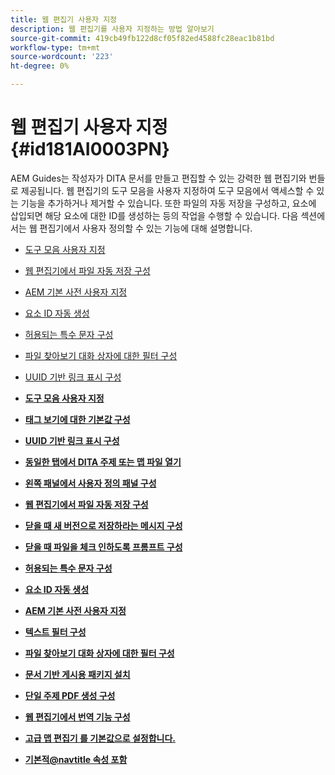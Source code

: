 ```yaml
---
title: 웹 편집기 사용자 지정
description: 웹 편집기를 사용자 지정하는 방법 알아보기
source-git-commit: 419cb49fb122d8cf05f82ed4588fc28eac1b81bd
workflow-type: tm+mt
source-wordcount: '223'
ht-degree: 0%

---
```



# 웹 편집기 사용자 지정 {#id181AI0003PN}

AEM Guides는 작성자가 DITA 문서를 만들고 편집할 수 있는 강력한 웹 편집기와 번들로 제공됩니다. 웹 편집기의 도구 모음을 사용자 지정하여 도구 모음에서 액세스할 수 있는 기능을 추가하거나 제거할 수 있습니다. 또한 파일의 자동 저장을 구성하고, 요소에 삽입되면 해당 요소에 대한 ID를 생성하는 등의 작업을 수행할 수 있습니다. 다음 섹션에서는 웹 편집기에서 사용자 정의할 수 있는 기능에 대해 설명합니다.

- [도구 모음 사용자 지정](conf-web-editor-customize-toolbar.md#)
- [웹 편집기에서 파일 자동 저장 구성](auto-save-in-editor.md#)
- [AEM 기본 사전 사용자 지정](customize-aem-custom-dictionary.md#)
- [요소 ID 자동 생성](auto-generate-ids.md#)
- [허용되는 특수 문자 구성](conf-special-chars.md#)
- [파일 찾아보기 대화 상자에 대한 필터 구성](conf-custom-file-filters.md#)
- [UUID 기반 링크 표시 구성](conf-uuid-based-links.md#)

- **[도구 모음 사용자 지정](conf-web-editor-customize-toolbar.md)**

- **[태그 보기에 대한 기본값 구성](configure-default-value-tags-view.md)**

- **[UUID 기반 링크 표시 구성](conf-uuid-based-links.md)**

- **[동일한 탭에서 DITA 주제 또는 맵 파일 열기](open-dita-files-same-tab.md)**

- **[왼쪽 패널에서 사용자 정의 패널 구성](configure-custom-panel.md)**

- **[웹 편집기에서 파일 자동 저장 구성](auto-save-in-editor.md)**

- **[닫을 때 새 버전으로 저장하라는 메시지 구성](conf-save-as-new-version-close.md)**

- **[닫을 때 파일을 체크 인하도록 프롬프트 구성](conf-checkin-file-close.md)**

- **[허용되는 특수 문자 구성](conf-special-chars.md)**

- **[요소 ID 자동 생성](auto-generate-ids.md)**

- **[AEM 기본 사전 사용자 지정](customize-aem-custom-dictionary.md)**

- **[텍스트 필터 구성](config-text-filters.md)**

- **[파일 찾아보기 대화 상자에 대한 필터 구성](conf-custom-file-filters.md)**

- **[문서 기반 게시용 패키지 설치](configure-article-based-publishing.md)**

- **[단일 주제 PDF 생성 구성](conf-pdf-generation-dita-ot.md)**

- **[웹 편집기에서 번역 기능 구성](conf-translation-web-editor.md)**

- **[고급 맵 편집기 를 기본값으로 설정합니다.](conf-map-editor.md)**

- **[기본적@navtitle 속성 포함](auto-add-navtitle.md)**


